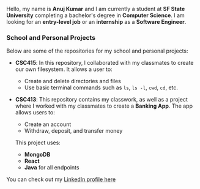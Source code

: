 Hello, my name is **Anuj Kumar** and I am currently a student at **SF State University** completing a bachelor's degree in **Computer Science**. I am looking for an **entry-level job** or an **internship** as a **Software Engineer**.

### School and Personal Projects

Below are some of the repositories for my school and personal projects:

- **CSC415**: In this repository, I collaborated with my classmates to create our own filesystem. It allows a user to:
  - Create and delete directories and files
  - Use basic terminal commands such as `ls`, `ls -l`, `cwd`, `cd`, etc.

- **CSC413**: This repository contains my classwork, as well as a project where I worked with my classmates to create a **Banking App**. The app allows users to:
  - Create an account
  - Withdraw, deposit, and transfer money

  This project uses:
  - **MongoDB**
  - **React**
  - **Java** for all endpoints

You can check out my [LinkedIn profile here](https://www.linkedin.com/in/anuj-kumar-2930a3176/)


<!--
**AKumar5902/AKumar5902** is a ✨ _special_ ✨ repository because its `README.md` (this file) appears on your GitHub profile.

Here are some ideas to get you started:

- 🔭 I’m currently working on ...
- 🌱 I’m currently learning ...
- 👯 I’m looking to collaborate on ...
- 🤔 I’m looking for help with ...
- 💬 Ask me about ...
- 📫 How to reach me: ...
- 😄 Pronouns: ...
- ⚡ Fun fact: ...
-->
